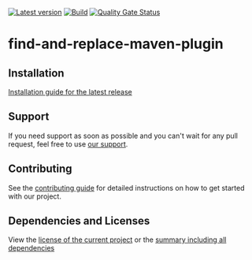 [![Latest version](https://img.shields.io/maven-central/v/software.xdev/find-and-replace-maven-plugin?logo=apache%20maven)](https://mvnrepository.com/artifact/software.xdev/find-and-replace-maven-plugin)
[![Build](https://img.shields.io/github/actions/workflow/status/xdev-software/find-and-replace-maven-plugin/checkBuild.yml?branch=develop)](https://github.com/xdev-software/find-and-replace-maven-plugin/actions/workflows/checkBuild.yml?query=branch%3Adevelop)
[![Quality Gate Status](https://sonarcloud.io/api/project_badges/measure?project=xdev-software_find-and-replace-maven-plugin&metric=alert_status)](https://sonarcloud.io/dashboard?id=xdev-software_find-and-replace-maven-plugin)

# find-and-replace-maven-plugin


## Installation
[Installation guide for the latest release](https://github.com/xdev-software/find-and-replace-maven-plugin/releases/latest#Installation)


## Support
If you need support as soon as possible and you can't wait for any pull request, feel free to use [our support](https://xdev.software/en/services/support).

## Contributing
See the [contributing guide](./CONTRIBUTING.md) for detailed instructions on how to get started with our project.

## Dependencies and Licenses
View the [license of the current project](LICENSE) or the [summary including all dependencies](https://xdev-software.github.io/find-and-replace-maven-plugin/dependencies/)
